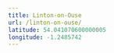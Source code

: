 ```yaml
---
title: Linton-on-Ouse
url: /linton-on-ouse/
latitude: 54.041070600000005
longitude: -1.2485742
---
```

